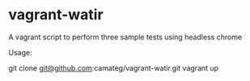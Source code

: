 # vagrant-watir
A vagrant script to perform three sample tests using headless chrome

Usage:

  git clone git@github.com:camateg/vagrant-watir.git
  vagrant up
